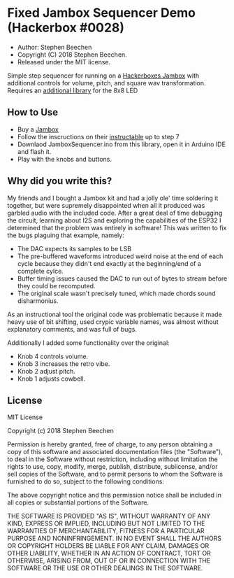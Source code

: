 Fixed Jambox Sequencer Demo (Hackerbox #0028)
==========

* Author: Stephen Beechen 
* Copyright (C) 2018 Stephen Beechen.
* Released under the MIT license.

Simple step sequencer for running on a [Hackerboxes Jambox](https://hackerboxes.com/collections/past-hackerboxes/products/hackerbox-0028-jambox) with additional controls for volume, pitch, and square wav transformation.  Requires an [additional library](https://github.com/nhatuan84/esp32-led-matrix) for the 8x8 LED 

How to Use
----------
* Buy a [Jambox](https://hackerboxes.com/collections/past-hackerboxes/products/hackerbox-0028-jambox)
* Follow the inscructions on their [instructable](https://www.instructables.com/id/HACKERBOX-0028-JamBox/) up to step 7
* Downlaod JamboxSequencer.ino from this library, open it in Arduino IDE and flash it.
* Play with the knobs and buttons.

Why did you write this?
---------------------
My friends and I bought a Jambox kit and had a jolly ole' time soldering it together, but were supremely disappointed when all it produced was garbled audio with the included code.  After a great deal of time debugging the circuit, learning about I2S and exploring the capabilities of the ESP32 I determined that the problem was entirely in software!  This was written to fix the bugs plaguing that example, namely:
* The DAC expects its samples to be LSB
* The pre-buffered waveforms introduced weird noise at the end of each cycle because they didn't end exactly at the beginning/end of a complete cylce.
* Buffer timing issues caused the DAC to run out of bytes to stream before they could be recomputed.
* The original scale wasn't precisely tuned, which made chords sound disharmonius.

As an instructional tool the original code was problematic because it made heavy use of bit shifting, used crypic variable names, was almost without explanatory comments, and was full of bugs.

Additionally I added some functionality over the original:
* Knob 4 controls volume.
* Knob 3 increases the retro vibe.
* Knob 2 adjust pitch.
* Knob 1 adjusts cowbell.


License
-------

MIT License

Copyright (c) 2018 Stephen Beechen

Permission is hereby granted, free of charge, to any person obtaining a copy
of this software and associated documentation files (the "Software"), to deal
in the Software without restriction, including without limitation the rights
to use, copy, modify, merge, publish, distribute, sublicense, and/or sell
copies of the Software, and to permit persons to whom the Software is
furnished to do so, subject to the following conditions:

The above copyright notice and this permission notice shall be included in all
copies or substantial portions of the Software.

THE SOFTWARE IS PROVIDED "AS IS", WITHOUT WARRANTY OF ANY KIND, EXPRESS OR
IMPLIED, INCLUDING BUT NOT LIMITED TO THE WARRANTIES OF MERCHANTABILITY,
FITNESS FOR A PARTICULAR PURPOSE AND NONINFRINGEMENT. IN NO EVENT SHALL THE
AUTHORS OR COPYRIGHT HOLDERS BE LIABLE FOR ANY CLAIM, DAMAGES OR OTHER
LIABILITY, WHETHER IN AN ACTION OF CONTRACT, TORT OR OTHERWISE, ARISING FROM,
OUT OF OR IN CONNECTION WITH THE SOFTWARE OR THE USE OR OTHER DEALINGS IN THE
SOFTWARE.
